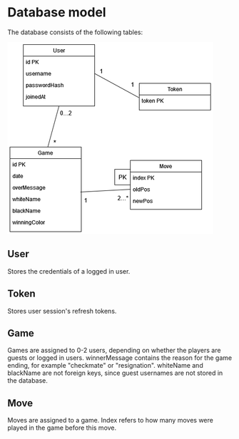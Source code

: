 # Database model

The database consists of the following tables:

![Database model](./database-model.png)

## User

Stores the credentials of a logged in user.

## Token

Stores user session's refresh tokens.

## Game

Games are assigned to 0-2 users, depending on whether the players are guests or logged in users. winnerMessage contains the reason for the game ending, for example "checkmate" or "resignation". whiteName and blackName are not foreign keys, since guest usernames are not stored in the database.

## Move

Moves are assigned to a game. Index refers to how many moves were played in the game before this move.